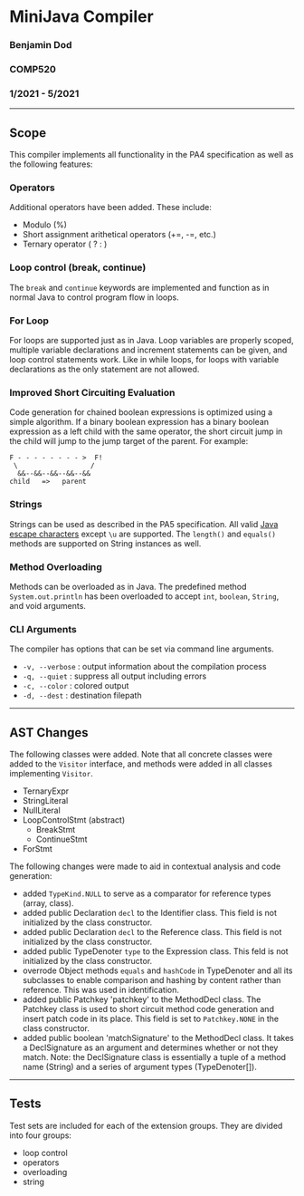 # MiniJava Compiler
### Benjamin Dod
### COMP520
### 1/2021 - 5/2021
---

## Scope

This compiler implements all functionality in the PA4 specification as well as the following features:

### Operators

Additional operators have been added. These include:

 - Modulo (%)
 - Short assignment arithetical operators (+=, -=, etc.)
 - Ternary operator ( ? : )


### Loop control (break, continue)

The `break` and `continue` keywords are implemented and function as in normal Java to control program flow in loops. 

### For Loop

For loops are supported just as in Java. Loop variables are properly scoped, multiple variable declarations and increment statements can be given, and loop control statements work. Like in while loops, for loops with variable declarations as the only statement are not allowed.

### Improved Short Circuiting Evaluation

Code generation for chained boolean expressions is optimized using a simple algorithm. If a binary boolean expression has a binary boolean expression as a left child with the same operator, the short circuit jump in the child will jump to the jump target of the parent. For example:

```
F - - - - - - - - >  F!
 \                  /
  &&--&&--&&--&&--&&
child   =>   parent
```


### Strings

Strings can be used as described in the PA5 specification. All valid [Java escape characters](https://docs.oracle.com/javase/tutorial/java/data/characters.html) except `\u` are supported. The `length()` and `equals()` methods are supported on String instances as well.

### Method Overloading

Methods can be overloaded as in Java. The predefined method `System.out.println` has been overloaded to accept `int`, `boolean`, `String`, and void arguments.

### CLI Arguments

The compiler has options that can be set via command line arguments.

 - `-v, --verbose`  : output information about the compilation process
 - `-q, --quiet`    : suppress all output including errors
 - `-c, --color`    : colored output
 - `-d, --dest`     : destination filepath

---

## AST Changes

The following classes were added. Note that all concrete classes were added to the `Visitor` interface, and methods were added in all classes implementing `Visitor`.

  - TernaryExpr
  - StringLiteral
  - NullLiteral
  - LoopControlStmt (abstract)
    - BreakStmt
    - ContinueStmt
  - ForStmt

The following changes were made to aid in contextual analysis and code generation:

 - added `TypeKind.NULL` to serve as a comparator for reference types (array, class).
 - added public Declaration `decl` to the Identifier class. This field is not initialized by the class constructor.
 - added public Declaration `decl` to the Reference class. This field is not initialized by the class constructor.
 - added public TypeDenoter `type` to the Expression class. This feld is not initialized by the class constructor.
 - overrode Object methods `equals` and `hashCode` in TypeDenoter and all its subclasses to enable comparison and hashing by content rather than reference. This was used in identification.
 - added public Patchkey 'patchkey' to the MethodDecl class. The Patchkey class is used to short circuit method code generation and insert patch code in its place. This field is set to `Patchkey.NONE` in the class constructor.
 - added public boolean 'matchSignature' to the MethodDecl class. It takes a DeclSignature as an argument and determines whether or not they match. Note: the DeclSignature class is essentially a tuple of a method name (String) and a series of argument types (TypeDenoter[]).

---

## Tests

Test sets are included for each of the extension groups. They are divided into four groups:
 - loop control
 - operators
 - overloading
 - string